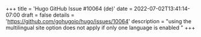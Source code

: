 +++
title = 'Hugo GitHub Issue #10064 (de)'
date = 2022-07-02T13:41:14-07:00
draft = false
details = 'https://github.com/gohugoio/hugo/issues/10064'
description = "using the multilingual site option does not apply if only one language is enabled "
+++
